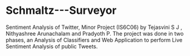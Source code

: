 # Schmaltz---Surveyor
Sentiment Analysis of Twitter, Minor Project (IS6C06) by Tejasvini S J , Nithyashree Arunachalam and Pradyoth P. The project was done in two phases, an Analysis of Classifiers and Web Application to perform Live Sentiment Analysis of public Tweets.
